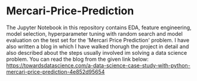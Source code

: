 # Mercari-Price-Prediction
The Jupyter Notebook in this repository contains EDA, feature engineering, model selection, hyperparameter tuning with random search and model evaluation on the test set for the 'Mercari Price Prediction' problem. 
I have also written a blog in which I have walked thorugh the project in detail and also described about the steps usually involved im solving a data science problem. You can read the blog from the given link below:
https://towardsdatascience.com/a-data-science-case-study-with-python-mercari-price-prediction-4e852d95654
